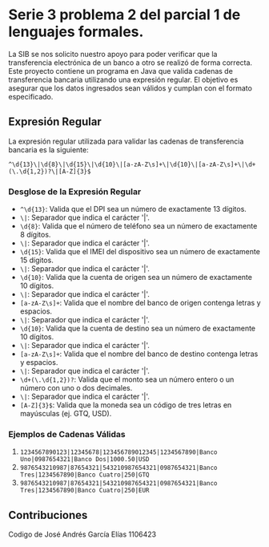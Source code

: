 
# Serie 3 problema 2 del parcial 1 de lenguajes formales.

La SIB se nos solicito nuestro apoyo  para poder verificar que la transferencia electrónica de un banco a otro se realizó de forma correcta. Este proyecto contiene un programa en Java que valida cadenas de transferencia bancaria utilizando una expresión regular. El objetivo es asegurar que los datos ingresados sean válidos y cumplan con el formato especificado.

## Expresión Regular

La expresión regular utilizada para validar las cadenas de transferencia bancaria es la siguiente:

```regex
^\d{13}\|\d{8}\|\d{15}\|\d{10}\|[a-zA-Z\s]+\|\d{10}\|[a-zA-Z\s]+\|\d+(\.\d{1,2})?\|[A-Z]{3}$
```

### Desglose de la Expresión Regular

- `^\d{13}`: Valida que el DPI sea un número de exactamente 13 dígitos.
- `\|`: Separador que indica el carácter '|'.
- `\d{8}`: Valida que el número de teléfono sea un número de exactamente 8 dígitos.
- `\|`: Separador que indica el carácter '|'.
- `\d{15}`: Valida que el IMEI del dispositivo sea un número de exactamente 15 dígitos.
- `\|`: Separador que indica el carácter '|'.
- `\d{10}`: Valida que la cuenta de origen sea un número de exactamente 10 dígitos.
- `\|`: Separador que indica el carácter '|'.
- `[a-zA-Z\s]+`: Valida que el nombre del banco de origen contenga letras y espacios.
- `\|`: Separador que indica el carácter '|'.
- `\d{10}`: Valida que la cuenta de destino sea un número de exactamente 10 dígitos.
- `\|`: Separador que indica el carácter '|'.
- `[a-zA-Z\s]+`: Valida que el nombre del banco de destino contenga letras y espacios.
- `\|`: Separador que indica el carácter '|'.
- `\d+(\.\d{1,2})?`: Valida que el monto sea un número entero o un número con uno o dos decimales.
- `\|`: Separador que indica el carácter '|'.
- `[A-Z]{3}$`: Valida que la moneda sea un código de tres letras en mayúsculas (ej. GTQ, USD).

### Ejemplos de Cadenas Válidas

1. `1234567890123|12345678|123456789012345|1234567890|Banco Uno|0987654321|Banco Dos|1000.50|USD`
2. `9876543210987|87654321|543210987654321|0987654321|Banco Tres|1234567890|Banco Cuatro|250|GTQ`
3. `9876543210987|87654321|543210987654321|0987654321|Banco Tres|1234567890|Banco Cuatro|250|EUR`


## Contribuciones

Codigo de José Andrés García Elías 1106423


